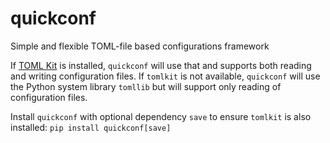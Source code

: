 # quickconf

Simple and flexible TOML-file based configurations framework

If [TOML Kit](https://pypi.org/project/tomlkit/) is installed, `quickconf` will use that and supports both reading and writing configuration files. If `tomlkit` is not available, `quickconf` will use the Python system library `tomllib` but will support only reading of configuration files.

Install `quickconf` with optional dependency `save` to ensure `tomlkit` is also installed: `pip install quickconf[save]`
